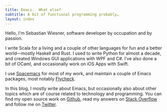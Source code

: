 ```yaml
---
title: Emacs.  What else?
subtitle: A bit of functional programming probably…
layout: index
---
```


Hello, I'm Sebastian Wiesner, software developer by occupation and by passion.

I write Scala for a living and a couple of other languages for fun and a better
world—mostly Haskell and Rust.  I used to write Python for almost a decade, and
created Windows GUI applications with WPF and C#.  I’ve also done a bit of
OCaml, and occasionally work on iOS Apps with Swift.

I use [Spacemacs][] for most of my work, and maintain a couple of Emacs
packages, most notably [Flycheck][].

In this blog, I mostly write about Emacs, but occasionally also about other
topics which are of course related to technology and programming.  You can find
my open source work on [Github][], read my answers on [Stack Overflow][] and
follow me on [Twitter][].

[Flycheck]: http://www.flycheck.org
[Github]: https://github.com/lunaryorn
[Stack Overflow]: http://stackoverflow.com/users/355252/lunaryorn
[Twitter]: https://twitter.com/lunaryorn
[Spacemacs]: https://github.com/syl20bnr/spacemacs
